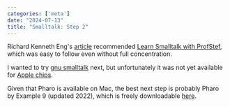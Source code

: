 ```yaml
---
categories: ['meta']
date: "2024-07-13"
title: "Smalltalk: Step 2"
---
```


Richard Kenneth Eng's [article](https://richardeng.medium.com/pharo-the-next-ten-minutes-a17899dc9a58) recommended [Learn Smalltalk with ProfStef](https://amber-lang.net/learn.html), which was easy to follow even without full concentration.

I wanted to try [gnu smalltalk](https://www.gnu.org/software/smalltalk/manual/html_node/Getting-started.html#Getting-started) next, but unfortunately it was not yet available for [Apple chips](https://github.com/Homebrew/homebrew-core/issues/162195).

Given that Pharo is available on Mac, the best next step is probably Pharo by Example 9 (updated 2022), which is freely downloadable [here](https://books.pharo.org/).